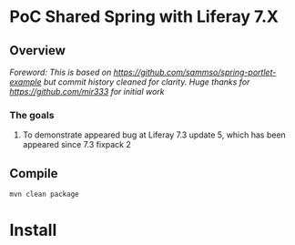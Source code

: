# PoC Shared Spring with Liferay 7.X

## Overview

*Foreword: This is based on https://github.com/sammso/spring-portlet-example but commit history cleaned for clarity. Huge thanks for https://github.com/mir333 for initial work*

### The goals

1. To demonstrate appeared bug at Liferay 7.3 update 5, which has been appeared since 7.3 fixpack 2


## Compile

```
mvn clean package
```

# Install

